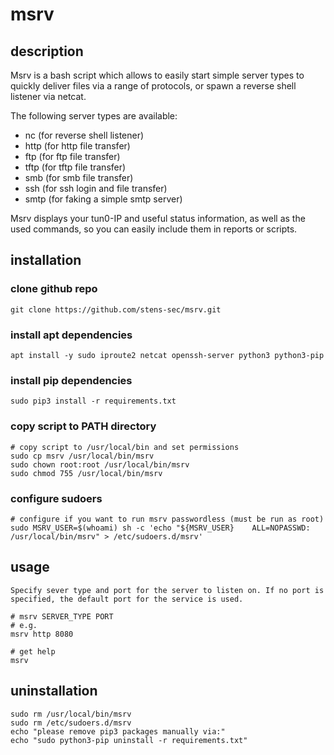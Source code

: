 # msrv

## description

Msrv is a bash script which allows to easily start simple server types to quickly deliver files via a range of protocols, or spawn a reverse shell listener via netcat.

The following server types are available:
* nc (for reverse shell listener)
* http (for http file transfer)
* ftp (for ftp file transfer)
* tftp (for tftp file transfer)
* smb (for smb file transfer)
* ssh (for ssh login and file transfer)
* smtp (for faking a simple smtp server)

Msrv displays your tun0-IP and useful status information, as well as the used commands, so you can easily include them in reports or scripts.

## installation

### clone github repo

```
git clone https://github.com/stens-sec/msrv.git
```

### install apt dependencies

```
apt install -y sudo iproute2 netcat openssh-server python3 python3-pip
```

### install pip dependencies

```
sudo pip3 install -r requirements.txt 
```

### copy script to PATH directory

```
# copy script to /usr/local/bin and set permissions
sudo cp msrv /usr/local/bin/msrv
sudo chown root:root /usr/local/bin/msrv
sudo chmod 755 /usr/local/bin/msrv
```

### configure sudoers

```
# configure if you want to run msrv passwordless (must be run as root)
sudo MSRV_USER=$(whoami) sh -c 'echo "${MSRV_USER}    ALL=NOPASSWD: /usr/local/bin/msrv" > /etc/sudoers.d/msrv'
```

## usage

```
Specify sever type and port for the server to listen on. If no port is specified, the default port for the service is used.

# msrv SERVER_TYPE PORT
# e.g. 
msrv http 8080

# get help
msrv
```

## uninstallation

```
sudo rm /usr/local/bin/msrv
sudo rm /etc/sudoers.d/msrv
echo "please remove pip3 packages manually via:"
echo "sudo python3-pip uninstall -r requirements.txt"
```
